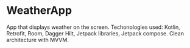 # WeatherApp
App that displays weather on the screen.
Techonologies used: Kotlin, Retrofit, Room, Dagger Hilt, Jetpack libraries, Jetpack compose. Clean architecture with MVVM.

